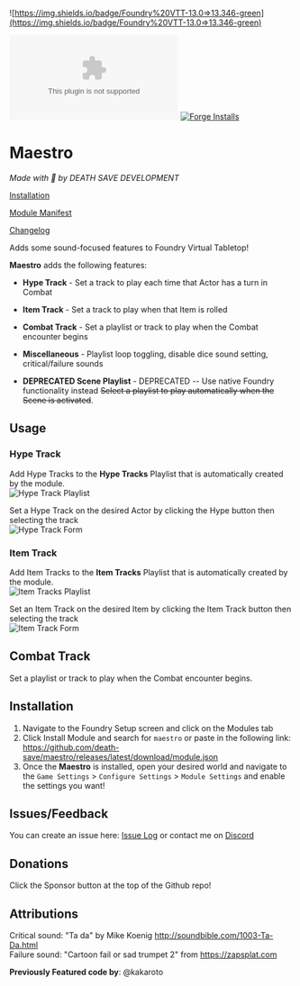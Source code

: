 ![https://img.shields.io/badge/Foundry%20VTT-13.0=>13.346-green](https://img.shields.io/badge/Foundry%20VTT-13.0=>13.346-green)

![GitHub downloads (latest)](https://img.shields.io/github/downloads-pre/death-save/maestro/latest/module.zip)
[![Forge Installs](https://img.shields.io/badge/dynamic/json?label=Forge%20Install%20Base&query=package.installs&suffix=%&url=https://forge-vtt.com/api/bazaar/package/maestro&colorB=brightgreen)](https://forge-vtt.com/)

# Maestro
*Made with 🧡 by DEATH SAVE DEVELOPMENT*    

[Installation](#Installation)

[Module Manifest](https://github.com/death-save/maestro/releases/latest/download/module.json)

[Changelog](https://github.com/death-save/maestro/blob/master/CHANGELOG.md)


Adds some sound-focused features to Foundry Virtual Tabletop!

**Maestro** adds the following features:
* **Hype Track** - Set a track to play each time that Actor has a turn in Combat
* **Item Track** - Set a track to play when that Item is rolled
* **Combat Track** - Set a playlist or track to play when the Combat encounter begins
* **Miscellaneous** - Playlist loop toggling, disable dice sound setting, critical/failure sounds

* **DEPRECATED Scene Playlist** - DEPRECATED -- Use native Foundry functionality instead ~~Select a playlist to play automatically when the Scene is activated~~.


## Usage

### Hype Track
Add Hype Tracks to the **Hype Tracks** Playlist that is automatically created by the module.    
![Hype Track Playlist](https://i.imgur.com/zbbD3Lz.png)

Set a Hype Track on the desired Actor by clicking the Hype button then selecting the track    
![Hype Track Form](https://i.imgur.com/qJTHqg6.png)

### Item Track
Add Item Tracks to the **Item Tracks** Playlist that is automatically created by the module.    
![Item Tracks Playlist](https://i.imgur.com/pKi7Cd1.png)

Set an Item Track on the desired Item by clicking the Item Track button then selecting the track    
![Item Track Form](https://i.imgur.com/LyQwkDE.png)

## Combat Track
Set a playlist or track to play when the Combat encounter begins.

## Installation

1. Navigate to the Foundry Setup screen and click on the Modules tab
2. Click Install Module and search for `maestro` or paste in the following link: https://github.com/death-save/maestro/releases/latest/download/module.json
3. Once the **Maestro** is installed, open your desired world and navigate to the `Game Settings` > `Configure Settings` > `Module Settings` and enable the settings you want!

## Issues/Feedback
You can create an issue here: [Issue Log](https://github.com/death-save/maestro/issues) or contact me on [Discord](https://discord.gg/pqnn72VTmj)

## Donations
Click the Sponsor button at the top of the Github repo!

## Attributions
Critical sound: "Ta da" by Mike Koenig http://soundbible.com/1003-Ta-Da.html    
Failure sound: "Cartoon fail or sad trumpet 2" from https://zapsplat.com

**Previously Featured code by**: @kakaroto  
